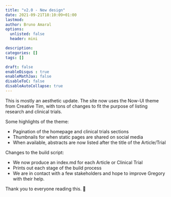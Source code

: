 ```yaml
---
title: "v2.0 - New design"
date: 2021-09-21T18:10:09+01:00
lastmod: 
author: Bruno Amaral
options:
  unlisted: false
  header: mini

description: 
categories: []
tags: []

draft: false
enableDisqus : true
enableMathJax: false
disableToC: false
disableAutoCollapse: true
---
```


This is mostly an aesthetic update. The site now uses the Now-UI theme from Creative Tim, with tons of changes to fit the purpose of listing research and clinical trials.

Some highlights of the theme:

- Pagination of the homepage and clinical trials sections
- Thumbnails for when static pages are shared on social media
- When available, abstracts are now listed after the title of the Article/Trial

Changes to the build script:
- We now produce an index.md for each Article or Clinical Trial
- Prints out each stage of the build process
- We are in contact with a few stakeholders and hope to improve Gregory with their help.

Thank you to everyone reading this. 🙂